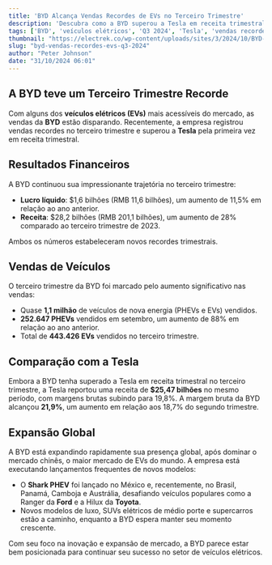 ```yaml
---
title: 'BYD Alcança Vendas Recordes de EVs no Terceiro Trimestre'
description: 'Descubra como a BYD superou a Tesla em receita trimestral e suas vendas recordes de veículos elétricos no terceiro trimestre de 2024.'
tags: ['BYD', 'veículos elétricos', 'Q3 2024', 'Tesla', 'vendas recordes']
thumbnail: "https://electrek.co/wp-content/uploads/sites/3/2024/10/BYD-record-breaking-Q3.jpeg?quality=82&strip=all&w=1400"
slug: "byd-vendas-recordes-evs-q3-2024"
author: "Peter Johnson"
date: "31/10/2024 06:01"
---
```


## A BYD teve um Terceiro Trimestre Recorde

Com alguns dos **veículos elétricos (EVs)** mais acessíveis do mercado, as vendas da **BYD** estão disparando. Recentemente, a empresa registrou vendas recordes no terceiro trimestre e superou a **Tesla** pela primeira vez em receita trimestral.

## Resultados Financeiros

A BYD continuou sua impressionante trajetória no terceiro trimestre:
- **Lucro líquido**: $1,6 bilhões (RMB 11,6 bilhões), um aumento de 11,5% em relação ao ano anterior.
- **Receita**: $28,2 bilhões (RMB 201,1 bilhões), um aumento de 28% comparado ao terceiro trimestre de 2023.

Ambos os números estabeleceram novos recordes trimestrais.

## Vendas de Veículos

O terceiro trimestre da BYD foi marcado pelo aumento significativo nas vendas:
- Quase **1,1 milhão** de veículos de nova energia (PHEVs e EVs) vendidos.
- **252.647 PHEVs** vendidos em setembro, um aumento de 88% em relação ao ano anterior.
- Total de **443.426 EVs** vendidos no terceiro trimestre.

## Comparação com a Tesla

Embora a BYD tenha superado a Tesla em receita trimestral no terceiro trimestre, a Tesla reportou uma receita de **$25,47 bilhões** no mesmo período, com margens brutas subindo para 19,8%. A margem bruta da BYD alcançou **21,9%**, um aumento em relação aos 18,7% do segundo trimestre.

## Expansão Global

A BYD está expandindo rapidamente sua presença global, após dominar o mercado chinês, o maior mercado de EVs do mundo. A empresa está executando lançamentos frequentes de novos modelos:
- O **Shark PHEV** foi lançado no México e, recentemente, no Brasil, Panamá, Camboja e Austrália, desafiando veículos populares como a Ranger da **Ford** e a Hilux da **Toyota**.
- Novos modelos de luxo, SUVs elétricos de médio porte e supercarros estão a caminho, enquanto a BYD espera manter seu momento crescente.

Com seu foco na inovação e expansão de mercado, a BYD parece estar bem posicionada para continuar seu sucesso no setor de veículos elétricos.